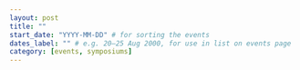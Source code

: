 ```yaml
---
layout: post
title: ""
start_date: "YYYY-MM-DD" # for sorting the events
dates_label: "" # e.g. 20–25 Aug 2000, for use in list on events page
category: [events, symposiums]
---
```

